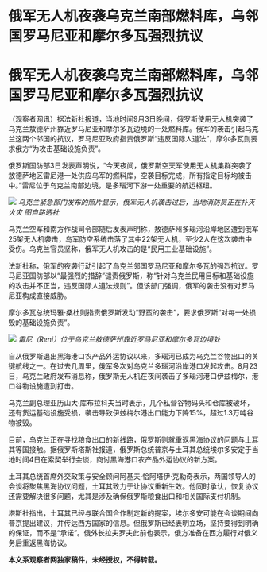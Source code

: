 # 俄军无人机夜袭乌克兰南部燃料库，乌邻国罗马尼亚和摩尔多瓦强烈抗议

# 俄军无人机夜袭乌克兰南部燃料库，乌邻国罗马尼亚和摩尔多瓦强烈抗议

（观察者网讯）据法新社报道，当地时间9月3日晚间，俄罗斯使用无人机突袭了乌克兰敖德萨州靠近罗马尼亚和摩尔多瓦边境的一处燃料库。俄军的袭击引起乌克兰这两个邻国的抗议，罗马尼亚政府指责俄罗斯“违反国际人道法”，摩尔多瓦则要求俄方“为攻击基础设施负责”。

俄罗斯国防部3日发表声明说，“今天夜间，俄罗斯空天军使用无人机集群突袭了敖德萨地区雷尼港一处供应乌军的燃料库，空袭目标完成，所有指定目标均被击中。”雷尼位于乌克兰南部边境，是多瑙河下游一处重要的航运枢纽。

![](https://inews.gtimg.com/om_bt/OWDc1dOsi9zLQH0qfrAzt4RlswQyDFqu0IesjmVs_f8P8AA/1000)
_乌克兰紧急部门发布的照片显示，俄军无人机袭击过后，当地消防员正在扑灭火灾 图自路透社_

乌克兰空军和南方作战司令部随后发表声明称，敖德萨州多瑙河沿岸地区遭到俄军25架无人机袭击，乌军防空系统击落了其中22架无人机，至少2人在这次袭击中受伤。乌克兰官员坚称，俄军无人机攻击的是“民用工业基础设施”。

法新社称，俄军的夜袭行动引起了乌克兰邻国罗马尼亚和摩尔多瓦的强烈抗议。罗马尼亚国防部以“最强烈的措辞”谴责俄罗斯，称“针对乌克兰民用目标和基础设施的攻击并不正当，违反国际人道法规则”。但该部门强调，俄军的袭击没有对罗马尼亚构成直接威胁。

摩尔多瓦总统玛雅·桑杜则指责俄罗斯发动“野蛮的袭击”，要求俄罗斯“对每一处损毁的基础设施负责”。

![](https://inews.gtimg.com/om_bt/Our7RhWsnWN8Q-Dc9qobYqbh4nySMgha8S-K4w8MRA7HQAA/1000)
_雷尼（Reni）位于乌克兰敖德萨州靠近罗马尼亚和摩尔多瓦边境处_

自从俄罗斯退出黑海港口农产品外运协议以来，多瑙河已成为乌克兰谷物出口的关键航线之一。在过去几周里，俄军多次对乌克兰多瑙河沿岸港口发起攻击。8月23日，乌克兰政府发布消息称，俄罗斯无人机在夜间袭击了多瑙河港口伊兹梅尔，港口谷物设施遭到打击。

乌克兰副总理亚历山大·库布拉科夫当时表示，几个私营谷物码头和仓库被破坏，还有货运基础设施受损，袭击导致伊兹梅尔港出口能力下降15%，超过1.3万吨谷物被毁。

目前，乌克兰正在寻找粮食出口的新线路，俄罗斯则就重返黑海协议的问题与土耳其等国接触。据俄罗斯塔斯社报道，俄罗斯总统普京与土耳其总统埃尔多安定于当地时间4日在索契举行会谈，商讨黑海港口农产品外运协议的新方案。

土耳其总统首席外交政策与安全顾问阿基夫·恰阿塔伊·克勒奇表示，两国领导人的会谈将聚焦黑海协议问题，土耳其致力于让协议重新生效。他同时承认，恢复协议还需要解决很多问题，尤其是涉及确保俄罗斯粮食出口和相关国际支付机制。

塔斯社指出，土耳其已经与联合国合作制定新的提案，埃尔多安可能在会谈期间向普京提出建议，并传达西方国家的信息。但俄罗斯已经表明立场，坚持要得到明确的保证，而不是“承诺”。俄外长拉夫罗夫此前也表示，俄方准备在西方履行对俄义务后重返黑海协议。

**本文系观察者网独家稿件，未经授权，不得转载。**

